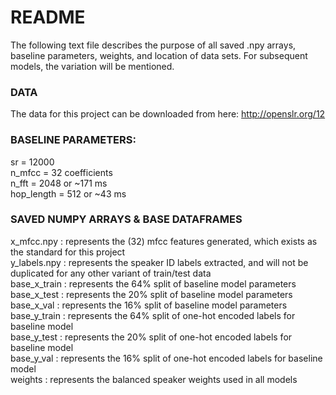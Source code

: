 # README
The following text file describes the purpose of all saved .npy arrays, baseline parameters, weights, and location of data sets.
For subsequent models, the variation will be mentioned.

### DATA
The data for this project can be downloaded from here: http://openslr.org/12

### BASELINE PARAMETERS:
sr = 12000 </br>
n_mfcc = 32 coefficients </br>
n_fft = 2048 or ~171 ms </br>
hop_length = 512 or ~43 ms </br>

### SAVED NUMPY ARRAYS & BASE DATAFRAMES
x_mfcc.npy : represents the (32) mfcc features generated, which exists as the standard for this project </br>
y_labels.npy : represents the speaker ID labels extracted, and will not be duplicated for any other variant of train/test data </br>
base_x_train : represents the 64% split of baseline model parameters </br>
base_x_test : represents the 20% split of baseline model parameters </br>
base_x_val : represents the 16% split of baseline model parameters </br>
base_y_train : represents the 64% split of one-hot encoded labels for baseline model </br>
base_y_test : represents the 20% split of one-hot encoded labels for baseline model </br>
base_y_val : represents the 16% split of one-hot encoded labels for baseline model </br>
weights : represents the balanced speaker weights used in all models </br>
